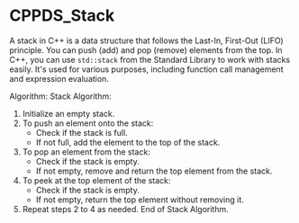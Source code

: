 # CPPDS_Stack
A stack in C++ is a data structure that follows the Last-In, First-Out (LIFO) principle. You can push (add) and pop (remove) elements from the top. In C++, you can use `std::stack` from the Standard Library to work with stacks easily. It's used for various purposes, including function call management and expression evaluation.

Algorithm:
Stack Algorithm:
1. Initialize an empty stack.
2. To push an element onto the stack:
   - Check if the stack is full.
   - If not full, add the element to the top of the stack.
3. To pop an element from the stack:
   - Check if the stack is empty.
   - If not empty, remove and return the top element from the stack.
4. To peek at the top element of the stack:
   - Check if the stack is empty.
   - If not empty, return the top element without removing it.
5. Repeat steps 2 to 4 as needed.
End of Stack Algorithm.
